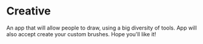 # Creative
An app that will allow people to draw, using a big diversity of tools. App will also accept create your custom brushes.  Hope you'll like it!
